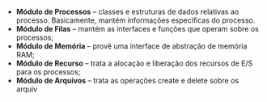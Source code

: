 - **Módulo de Processos** – classes e estruturas de dados relativas ao processo. Basicamente, mantém informações específicas do processo.
- **Módulo de Filas** – mantém as interfaces e funções que operam sobre os processos;
- **Módulo de Memória** – provê uma interface de abstração de memória RAM;
- **Módulo de Recurso** – trata a alocação e liberação dos recursos de E/S para os processos;
- **Módulo de Arquivos** – trata as operações create e delete sobre os arquiv